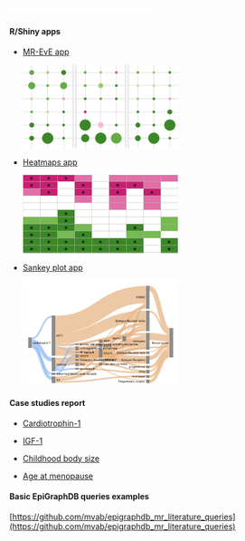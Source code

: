 #### <span style="color:white"> Integrating Mendelian randomization</span>

#### R/Shiny apps

* [MR-EvE app](https://mvab.shinyapps.io/brca-miner/)

  <img src="content/figs/app1.png" width="275"/>



* [Heatmaps app](https://mvab.shinyapps.io/MR_heatmaps/)

  ![Image](content/figs/app2.png)



* [Sankey plot app](https://mvab.shinyapps.io/literature_overlap_sankey/)


  <img src="content/figs/app3.png" width="275"/>


#### Case studies report


* [Cardiotrophin-1](content/case_study_report_Cardiotrophin-1.html)

* [IGF-1](content/case_study_report_IGF-1.html)

* [Childhood body size](content/case_study_report_Childhood_body_size.html)

* [Age at menopause](content/case_study_report_Age_at_menopause.html)


#### Basic EpiGraphDB queries examples

[https://github.com/mvab/epigraphdb_mr_literature_queries](https://github.com/mvab/epigraphdb_mr_literature_queries)





